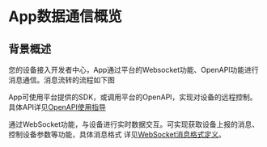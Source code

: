 # App数据通信概览

## **背景概述**

您的设备接入开发者中心，App通过平台的Websocket功能、OpenAPI功能进行消息通信。消息流转的流程如下图

<ALink imgurl="/quickStart/image2022-3-22_10-39-54.png" imgenurl="/quickStart/image2022-3-22_10-39-54_en.png" />

App可使用平台提供的SDK，或调用平台的OpenAPI，实现对设备的远程控制。具体API详见[OpenAPI使用指导](/appDevelop/OpenAPI.md)

通过WebSocket功能，与设备进行实时数据交互。可实现获取设备上报的消息、控制设备参数等功能，具体消息格式 详见[WebSocket消息格式定义](/appDevelop/websocket/formatDefinition.md)。
